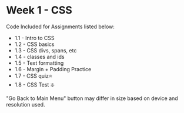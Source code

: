 # Week 1 - CSS 

Code Included for Assignments listed below:
- 1.1 - Intro to CSS
- 1.2 - CSS basics
- 1.3 - CSS divs, spans, etc
- 1.4 - classes and ids
- 1.5 - Text formatting
- 1.6 - Margin + Padding Practice
- 1.7 - CSS quiz⭐️
- 1.8 - CSS Test ❇️

"Go Back to Main Menu" button may differ in size based on device and resolution used. 

